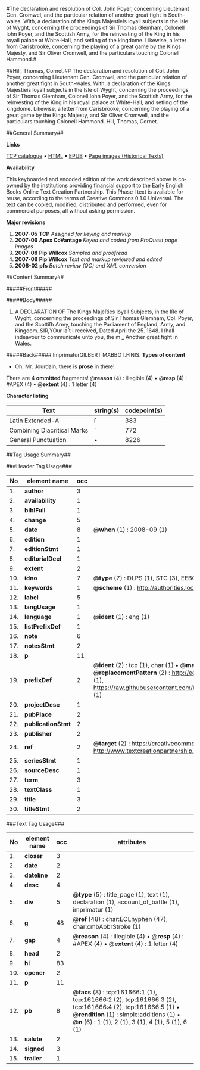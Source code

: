 #The declaration and resolution of Col. John Poyer, concerning Lieutenant Gen. Cromwel, and the particular relation of another great fight in South-wales. With, a declaration of the Kings Majestieis loyall subjects in the Isle of Wyght, concerning the proceedings of Sir Thomas Glemham, Colonell Iohn Poyer, and the Scottish Army, for the reinvesting of the King in his royall palace at White-Hall, and setling of the kingdome. Likewise, a letter from Carisbrooke, concerning the playing of a great game by the Kings Majesty, and Sir Oliver Cromwell, and the particulars touching Colonell Hammond.#

##Hill, Thomas, Cornet.##
The declaration and resolution of Col. John Poyer, concerning Lieutenant Gen. Cromwel, and the particular relation of another great fight in South-wales. With, a declaration of the Kings Majestieis loyall subjects in the Isle of Wyght, concerning the proceedings of Sir Thomas Glemham, Colonell Iohn Poyer, and the Scottish Army, for the reinvesting of the King in his royall palace at White-Hall, and setling of the kingdome. Likewise, a letter from Carisbrooke, concerning the playing of a great game by the Kings Majesty, and Sir Oliver Cromwell, and the particulars touching Colonell Hammond.
Hill, Thomas, Cornet.

##General Summary##

**Links**

[TCP catalogue](http://www.ota.ox.ac.uk/tcp/)  • 
[HTML](http://tei.it.ox.ac.uk/tcp/Texts-HTML/free/A90/A90911.html)  • 
[EPUB](http://tei.it.ox.ac.uk/tcp/Texts-EPUB/free/A90/A90911.epub) • 
[Page images (Historical Texts)](https://data.historicaltexts.jisc.ac.uk/view?pubId=eebo-99863315e&pageId=eebo-99863315e-161666-1)

**Availability**

This keyboarded and encoded edition of the
	       work described above is co-owned by the institutions
	       providing financial support to the Early English Books
	       Online Text Creation Partnership. This Phase I text is
	       available for reuse, according to the terms of Creative
	       Commons 0 1.0 Universal. The text can be copied,
	       modified, distributed and performed, even for
	       commercial purposes, all without asking permission.

**Major revisions**

1. __2007-05__ __TCP__ *Assigned for keying and markup*
1. __2007-06__ __Apex CoVantage__ *Keyed and coded from ProQuest page images*
1. __2007-08__ __Pip Willcox__ *Sampled and proofread*
1. __2007-08__ __Pip Willcox__ *Text and markup reviewed and edited*
1. __2008-02__ __pfs__ *Batch review (QC) and XML conversion*

##Content Summary##

#####Front#####

#####Body#####

1. A DECLARATION OF The Kings Majeſties loyall Subjects, in the Iſle of Wyght, concerning the proceedings of Sir Thomas Glemham, Col. Poyer, and the Scottiſh Army, touching the Parliament of England, Army, and Kingdom.
SIR,YOur laſt I received, Dated April the 25. 1648. I ſhall indeavour to communicate unto you, the m
    _ Another great fight in Wales.

#####Back#####
ImprimaturGILBERT MABBOT.FINIS.
**Types of content**

  * Oh, Mr. Jourdain, there is **prose** in there!

There are 4 **ommitted** fragments! 
 @__reason__ (4) : illegible (4)  •  @__resp__ (4) : #APEX (4)  •  @__extent__ (4) : 1 letter (4)

**Character listing**


|Text|string(s)|codepoint(s)|
|---|---|---|
|Latin Extended-A|ſ|383|
|Combining             Diacritical Marks|̄|772|
|General Punctuation|•|8226|

##Tag Usage Summary##

###Header Tag Usage###

|No|element name|occ|attributes|
|---|---|---|---|
|1.|__author__|3||
|2.|__availability__|1||
|3.|__biblFull__|1||
|4.|__change__|5||
|5.|__date__|8| @__when__ (1) : 2008-09 (1)|
|6.|__edition__|1||
|7.|__editionStmt__|1||
|8.|__editorialDecl__|1||
|9.|__extent__|2||
|10.|__idno__|7| @__type__ (7) : DLPS (1), STC (3), EEBO-CITATION (1), PROQUEST (1), VID (1)|
|11.|__keywords__|1| @__scheme__ (1) : http://authorities.loc.gov/ (1)|
|12.|__label__|5||
|13.|__langUsage__|1||
|14.|__language__|1| @__ident__ (1) : eng (1)|
|15.|__listPrefixDef__|1||
|16.|__note__|6||
|17.|__notesStmt__|2||
|18.|__p__|11||
|19.|__prefixDef__|2| @__ident__ (2) : tcp (1), char (1)  •  @__matchPattern__ (2) : ([0-9\-]+):([0-9IVX]+) (1), (.+) (1)  •  @__replacementPattern__ (2) : http://eebo.chadwyck.com/downloadtiff?vid=$1&page=$2 (1), https://raw.githubusercontent.com/textcreationpartnership/Texts/master/tcpchars.xml#$1 (1)|
|20.|__projectDesc__|1||
|21.|__pubPlace__|2||
|22.|__publicationStmt__|2||
|23.|__publisher__|2||
|24.|__ref__|2| @__target__ (2) : https://creativecommons.org/publicdomain/zero/1.0/ (1), http://www.textcreationpartnership.org/docs/. (1)|
|25.|__seriesStmt__|1||
|26.|__sourceDesc__|1||
|27.|__term__|3||
|28.|__textClass__|1||
|29.|__title__|3||
|30.|__titleStmt__|2||


###Text Tag Usage###

|No|element name|occ|attributes|
|---|---|---|---|
|1.|__closer__|3||
|2.|__date__|2||
|3.|__dateline__|2||
|4.|__desc__|4||
|5.|__div__|5| @__type__ (5) : title_page (1), text (1), declaration (1), account_of_battle (1), imprimatur (1)|
|6.|__g__|48| @__ref__ (48) : char:EOLhyphen (47), char:cmbAbbrStroke (1)|
|7.|__gap__|4| @__reason__ (4) : illegible (4)  •  @__resp__ (4) : #APEX (4)  •  @__extent__ (4) : 1 letter (4)|
|8.|__head__|2||
|9.|__hi__|83||
|10.|__opener__|2||
|11.|__p__|11||
|12.|__pb__|8| @__facs__ (8) : tcp:161666:1 (1), tcp:161666:2 (2), tcp:161666:3 (2), tcp:161666:4 (2), tcp:161666:5 (1)  •  @__rendition__ (1) : simple:additions (1)  •  @__n__ (6) : 1 (1), 2 (1), 3 (1), 4 (1), 5 (1), 6 (1)|
|13.|__salute__|2||
|14.|__signed__|3||
|15.|__trailer__|1||
